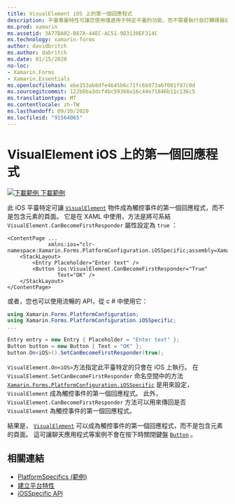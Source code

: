 ```yaml
---
title: VisualElement iOS 上的第一個回應程式
description: 平臺專屬特性可讓您使用僅適用于特定平臺的功能，而不需要執行自訂轉譯器或效果。 本文說明如何使用 iOS 平臺特定的，讓 VisualElement 物件成為觸控事件的第一個回應者。
ms.prod: xamarin
ms.assetid: 3A77BA02-B87A-44EC-AC51-9D3130EF314C
ms.technology: xamarin-forms
author: davidbritch
ms.author: dabritch
ms.date: 01/15/2020
no-loc:
- Xamarin.Forms
- Xamarin.Essentials
ms.openlocfilehash: ebe153ab8dfe4645b6c71fc6b973a6f001f97c0d
ms.sourcegitcommit: 122b8ba3dcf4bc59368a16c44e71846b11c136c5
ms.translationtype: MT
ms.contentlocale: zh-TW
ms.lasthandoff: 09/30/2020
ms.locfileid: "91564065"
---
```

# <a name="visualelement-first-responder-on-ios"></a>VisualElement iOS 上的第一個回應程式

[![下載範例](~/media/shared/download.png) 下載範例](https://docs.microsoft.com/samples/xamarin/xamarin-forms-samples/userinterface-platformspecifics)

此 iOS 平臺特定可讓 [`VisualElement`](xref:Xamarin.Forms.VisualElement) 物件成為觸控事件的第一個回應程式，而不是包含元素的頁面。 它是在 XAML 中使用，方法是將可系結 `VisualElement.CanBecomeFirstResponder` 屬性設定為 `true` ：

```xaml
<ContentPage ...
             xmlns:ios="clr-namespace:Xamarin.Forms.PlatformConfiguration.iOSSpecific;assembly=Xamarin.Forms.Core">
    <StackLayout>
        <Entry Placeholder="Enter text" />
        <Button ios:VisualElement.CanBecomeFirstResponder="True"
                Text="OK" />
    </StackLayout>
</ContentPage>
```

或者，您也可以使用流暢的 API，從 c # 中使用它：

```csharp
using Xamarin.Forms.PlatformConfiguration;
using Xamarin.Forms.PlatformConfiguration.iOSSpecific;
...

Entry entry = new Entry { Placeholder = "Enter text" };
Button button = new Button { Text = "OK" };
button.On<iOS>().SetCanBecomeFirstResponder(true);
```

`VisualElement.On<iOS>`方法指定此平臺特定的只會在 iOS 上執行。 在 `VisualElement.SetCanBecomeFirstResponder` 命名空間中的方法 [`Xamarin.Forms.PlatformConfiguration.iOSSpecific`](xref:Xamarin.Forms.PlatformConfiguration.iOSSpecific) 是用來設定， `VisualElement` 成為觸控事件的第一個回應程式。 此外， `VisualElement.CanBecomeFirstResponder` 方法可以用來傳回是否 `VisualElement` 為觸控事件的第一個回應程式。

結果是， [`VisualElement`](xref:Xamarin.Forms.VisualElement) 可以成為觸控事件的第一個回應程式，而不是包含元素的頁面。 這可讓聊天應用程式等案例不會在按下時關閉鍵盤 [`Button`](xref:Xamarin.Forms.Button) 。

## <a name="related-links"></a>相關連結

- [PlatformSpecifics (範例) ](/samples/xamarin/xamarin-forms-samples/userinterface-platformspecifics)
- [建立平台特性](~/xamarin-forms/platform/platform-specifics/index.md#creating-platform-specifics)
- [iOSSpecific API](xref:Xamarin.Forms.PlatformConfiguration.iOSSpecific)